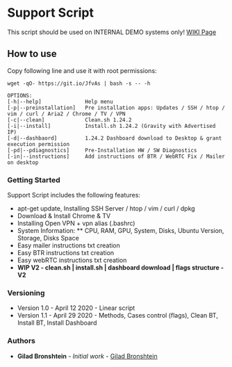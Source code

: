 # Support Script

This script should be used on INTERNAL DEMO systems only!
[WIKI Page](https://anyvision.atlassian.net/wiki/spaces/SUPPORT/pages/1604159099/Support+Script+-+INTERNAL+ONLY)

## How to use

Copy following line and use it with root permissions:

```
wget -qO- https://git.io/JfvAs | bash -s -- -h

OPTIONS:
[-h|--help]              Help menu
[-p|--preinstallation]   Pre installation apps: Updates / SSH / htop / vim / curl / Aria2 / Chrome / TV / VPN
[-c|--clean]             Clean.sh 1.24.2
[-i|--install]           Install.sh 1.24.2 (Gravity with Advertised IP)
[-d|--dashbaord]         1.24.2 Dashboard download to Desktop & grant execution permission
[-pd|--pdiagnostics]     Pre-Installation HW / SW Diagnostics
[-in|--instructions]     Add instructions of BTR / WebRTC Fix / Mailer on desktop
```

### Getting Started

Support Script includes the following features:
* apt-get update, Installing SSH Server / htop / vim / curl / dpkg
* Download & Install Chrome & TV
* Installing Open VPN + vpn alias (.bashrc)
* System Information: 
** CPU, RAM, GPU, System, Disks, Ubuntu Version, Storage, Disks Space
* Easy mailer instructions txt creation 
* Easy BTR instructions txt creation
* Easy webRTC instructions txt creation
* **WIP V2 - clean.sh | install.sh | dashboard download | flags structure - V2**

### Versioning

* Version 1.0 - April 12 2020 - Linear script
* Version 1.1 - April 29 2020 - Methods, Cases control (flags), Clean BT, Install BT, Install Dashboard

### Authors

* **Gilad Bronshtein** - *Initial work* - [Gilad Bronshtein](https://github.com/gbronshtein-anyvision)
